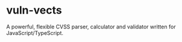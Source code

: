 # vuln-vects
A powerful, flexible CVSS parser, calculator and validator written for JavaScript/TypeScript.
